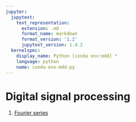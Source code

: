 ```yaml
---
jupyter:
  jupytext:
    text_representation:
      extension: .md
      format_name: markdown
      format_version: '1.2'
      jupytext_version: 1.4.2
  kernelspec:
    display_name: Python [conda env:mdd] *
    language: python
    name: conda-env-mdd-py
---
```


# Digital signal processing


1. [Fourier series](notebooks/signal_processing/Fourier_coefficients_analytical_evaluation_periodic_ramp_function.ipynb)

```python

```
